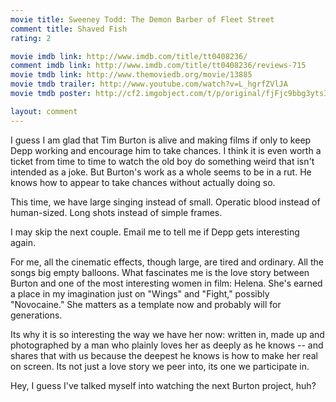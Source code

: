 ```yaml
---
movie title: Sweeney Todd: The Demon Barber of Fleet Street
comment title: Shaved Fish
rating: 2

movie imdb link: http://www.imdb.com/title/tt0408236/
comment imdb link: http://www.imdb.com/title/tt0408236/reviews-715
movie tmdb link: http://www.themoviedb.org/movie/13885
movie tmdb trailer: http://www.youtube.com/watch?v=L_hgrfZVlJA
movie tmdb poster: http://cf2.imgobject.com/t/p/original/fjFjc9bbg3ytsIkwgXsSlOCBnfX.jpg

layout: comment
---
```


I guess I am glad that Tim Burton is alive and making films if only to keep Depp working and encourage him to take chances. I think it is even worth a ticket from time to time to watch the old boy do something weird that isn't intended as a joke. But Burton's work as a whole seems to be in a rut. He knows how to appear to take chances without actually doing so. 

This time, we have large singing instead of small. Operatic blood instead of human-sized. Long shots instead of simple frames.

I may skip the next couple. Email me to tell me if Depp gets interesting again. 

For me, all the cinematic effects, though large, are tired and ordinary. All the songs big empty balloons. What fascinates me is the love story between Burton and one of the most interesting women in film: Helena. She's earned a place in my imagination just on "Wings" and "Fight," possibly "Novocaine." She matters as a template now and probably will for generations.

Its why it is so interesting the way we have her now: written in, made up and photographed by a man who plainly loves her as deeply as he knows -- and shares that with us because the deepest he knows is how to make her real on screen. Its not just a love story we peer into, its one we participate in. 

Hey, I guess I've talked myself into watching the next Burton project, huh?